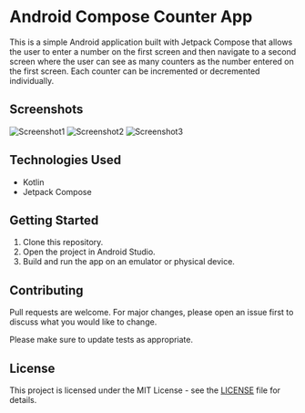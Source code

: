 # Android Compose Counter App

This is a simple Android application built with Jetpack Compose that allows the user to enter a number on the first screen and then navigate to a second screen where the user can see as many counters as the number entered on the first screen. Each counter can be incremented or decremented individually.

## Screenshots

![Screenshot1](https://i.ibb.co/6wYKc0k/SS2.png)
![Screenshot2](https://i.ibb.co/LvDJM1M/SS3.png)
![Screenshot3](https://i.ibb.co/6vhpNcw/SS4.png)

## Technologies Used

* Kotlin
* Jetpack Compose

## Getting Started

1. Clone this repository.
2. Open the project in Android Studio.
3. Build and run the app on an emulator or physical device.

## Contributing

Pull requests are welcome. For major changes, please open an issue first to discuss what you would like to change.

Please make sure to update tests as appropriate.

## License

This project is licensed under the MIT License - see the [LICENSE](https://opensource.org/license/mit/) file for details.
